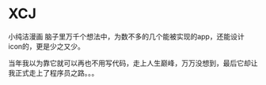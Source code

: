 # XCJ
小纯洁漫画
脑子里万千个想法中，为数不多的几个能被实现的app，还能设计icon的，更是少之又少。

当年我以为靠它就可以再也不用写代码，走上人生巅峰，万万没想到，最后它却让我正式走上了程序员之路。。。


